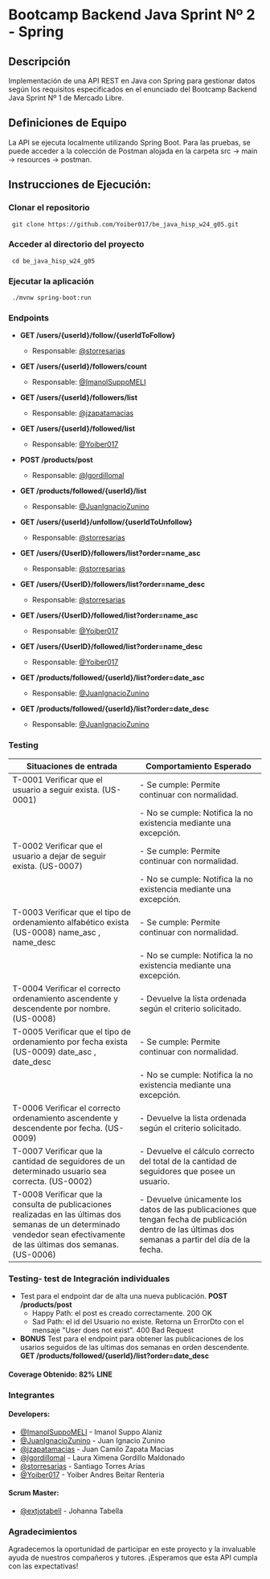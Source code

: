 # Bootcamp Backend Java Sprint Nº 2 - Spring

## Descripción
Implementación de una API REST en Java con Spring para gestionar datos según los requisitos especificados en el enunciado del Bootcamp Backend Java Sprint Nº 1 de Mercado Libre.

## Definiciones de Equipo
La API se ejecuta localmente utilizando Spring Boot. Para las pruebas, se puede acceder a la colección de Postman alojada en la carpeta src -> main -> resources -> postman.

## Instrucciones de Ejecución:
### Clonar el repositorio
	 git clone https://github.com/Yoiber017/be_java_hisp_w24_g05.git

### Acceder al directorio del proyecto
	 cd be_java_hisp_w24_g05

### Ejecutar la aplicación
	 ./mvnw spring-boot:run


### Endpoints

- **GET /users/{userId}/follow/{userIdToFollow}**
  - Responsable: [@storresarias](https://github.com/storresarias)

- **GET /users/{userId}/followers/count**
  - Responsable: [@ImanolSuppoMELI](https://github.com/ImanolSuppoMELI)

- **GET /users/{userId}/followers/list**
  - Responsable: [@jzapatamacias](https://github.com/jzapatamacias)

- **GET /users/{userId}/followed/list**
  - Responsable: [@Yoiber017](https://github.com/Yoiber017)
  
- **POST /products/post**
  - Responsable: [@lgordillomal](https://github.com/lgordillomal)

- **GET /products/followed/{userId}/list**
  - Responsable: [@JuanIgnacioZunino](https://github.com/JuanIgnacioZunino)
  
- **GET /users/{userId}/unfollow/{userIdToUnfollow}**
  - Responsable: [@storresarias](https://github.com/storresarias)
  
- **GET /users/{UserID}/followers/list?order=name_asc**
  - Responsable: [@storresarias](https://github.com/storresarias)
  
- **GET /users/{UserID}/followers/list?order=name_desc**
  - Responsable: [@storresarias](https://github.com/storresarias)
  
- **GET /users/{UserID}/followed/list?order=name_asc**
  - Responsable: [@Yoiber017](https://github.com/Yoiber017)
  
- **GET /users/{UserID}/followed/list?order=name_desc**
  - Responsable: [@Yoiber017](https://github.com/Yoiber017)
  
- **GET /products/followed/{userId}/list?order=date_asc**
  - Responsable: [@JuanIgnacioZunino](https://github.com/JuanIgnacioZunino)
  
- **GET /products/followed/{userId}/list?order=date_desc**
  - Responsable: [@JuanIgnacioZunino](https://github.com/JuanIgnacioZunino)


### Testing
| Situaciones de entrada                                                                               | Comportamiento Esperado                                                               |
|------------------------------------------------------------------------------------------------------|-----------------------------------------------------------------------------------------|
| T-0001 Verificar que el usuario a seguir exista. (US-0001)                                          | - Se cumple: Permite continuar con normalidad.                                         |
|                                                                                                      | - No se cumple: Notifica la no existencia mediante una excepción.                      |
| T-0002 Verificar que el usuario a dejar de seguir exista. (US-0007)                                  | - Se cumple: Permite continuar con normalidad.                                         |
|                                                                                                      | - No se cumple: Notifica la no existencia mediante una excepción.                      |
| T-0003 Verificar que el tipo de ordenamiento alfabético exista (US-0008) name_asc , name_desc         | - Se cumple: Permite continuar con normalidad.                                         |
|                                                                                                      | - No se cumple: Notifica la no existencia mediante una excepción.                      |
| T-0004 Verificar el correcto ordenamiento ascendente y descendente por nombre. (US-0008)             | - Devuelve la lista ordenada según el criterio solicitado.                              |
| T-0005 Verificar que el tipo de ordenamiento por fecha exista (US-0009) date_asc , date_desc         | - Se cumple: Permite continuar con normalidad.                                         |
|                                                                                                      | - No se cumple: Notifica la no existencia mediante una excepción.                      |
| T-0006 Verificar el correcto ordenamiento ascendente y descendente por fecha. (US-0009)              | - Devuelve la lista ordenada según el criterio solicitado.                              |
| T-0007 Verificar que la cantidad de seguidores de un determinado usuario sea correcta. (US-0002)    | - Devuelve el cálculo correcto del total de la cantidad de seguidores que posee un usuario.|
| T-0008 Verificar que la consulta de publicaciones realizadas en las últimas dos semanas de un determinado vendedor sean efectivamente de las últimas dos semanas. (US-0006)| - Devuelve únicamente los datos de las publicaciones que tengan fecha de publicación dentro de las últimas dos semanas a partir del día de la fecha.|

### Testing- test de Integración individuales
- Test para el endpoint dar de alta una nueva publicación. **POST /products/post**
  - Happy Path: el post es creado correctamente. 200 OK
  - Sad Path: el id del Usuario no existe. Retorna un ErrorDto con el mensaje "User does not exist". 400 Bad Request
- **BONUS** Test para el endpoint para obtener las publicaciones de los usarios seguidos de las ultimas dos semanas en orden descendente. **GET /products/followed/{userId}/list?order=date_desc**
#### Coverage Obtenido: 82% LINE

### Integrantes
#### Developers:
- [@ImanolSuppoMELI](https://github.com/ImanolSuppoMELI) - Imanol Suppo Alaniz
- [@JuanIgnacioZunino](https://github.com/JuanIgnacioZunino) - Juan Ignacio Zunino
- [@jzapatamacias](https://github.com/jzapatamacias) - Juan Camilo Zapata Macias
- [@lgordillomal](https://github.com/lgordillomal) - Laura Ximena Gordillo Maldonado
- [@storresarias](https://github.com/storresarias) - Santiago Torres Arias
- [@Yoiber017](https://github.com/Yoiber017) - Yoiber Andres Beitar Renteria

#### Scrum Master:
- [@extjotabell](https://github.com/extjotabell) - Johanna Tabella

### Agradecimientos

Agradecemos la oportunidad de participar en este proyecto y la invaluable ayuda de nuestros compañeros y tutores. ¡Esperamos que esta API cumpla con las expectativas!
